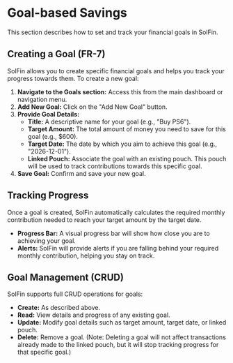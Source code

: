 # Goal-based Savings

This section describes how to set and track your financial goals in SolFin.

## Creating a Goal (FR-7)

SolFin allows you to create specific financial goals and helps you track your progress towards them. To create a new goal:

1.  **Navigate to the Goals section:** Access this from the main dashboard or navigation menu.
2.  **Add New Goal:** Click on the "Add New Goal" button.
3.  **Provide Goal Details:**
    *   **Title:** A descriptive name for your goal (e.g., "Buy PS6").
    *   **Target Amount:** The total amount of money you need to save for this goal (e.g., $600).
    *   **Target Date:** The date by which you aim to achieve this goal (e.g., "2026-12-01").
    *   **Linked Pouch:** Associate the goal with an existing pouch. This pouch will be used to track contributions towards this specific goal.
4.  **Save Goal:** Confirm and save your new goal.

## Tracking Progress

Once a goal is created, SolFin automatically calculates the required monthly contribution needed to reach your target amount by the target date.

*   **Progress Bar:** A visual progress bar will show how close you are to achieving your goal.
*   **Alerts:** SolFin will provide alerts if you are falling behind your required monthly contribution, helping you stay on track.

## Goal Management (CRUD)

SolFin supports full CRUD operations for goals:

*   **Create:** As described above.
*   **Read:** View details and progress of any existing goal.
*   **Update:** Modify goal details such as target amount, target date, or linked pouch.
*   **Delete:** Remove a goal. (Note: Deleting a goal will not affect transactions already made to the linked pouch, but it will stop tracking progress for that specific goal.)